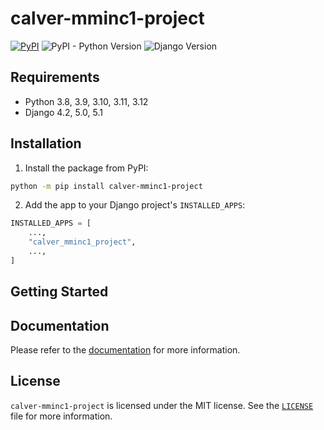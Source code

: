 # calver-mminc1-project

[![PyPI](https://img.shields.io/pypi/v/calver-mminc1-project)](https://pypi.org/project/calver-mminc1-project/)
![PyPI - Python Version](https://img.shields.io/pypi/pyversions/calver-mminc1-project)
![Django Version](https://img.shields.io/badge/django-4.2%20%7C%205.0%20%7C%205.1-%2344B78B?labelColor=%23092E20)
<!-- https://shields.io/badges -->
<!-- django-4.2 | 5.0 | 5.1-#44B78B -->
<!-- labelColor=%23092E20 -->

## Requirements

- Python 3.8, 3.9, 3.10, 3.11, 3.12
- Django 4.2, 5.0, 5.1

## Installation

1. Install the package from PyPI:

```bash
python -m pip install calver-mminc1-project
```

2. Add the app to your Django project's `INSTALLED_APPS`:

```python
INSTALLED_APPS = [
    ...,
    "calver_mminc1_project",
    ...,
]
```

## Getting Started

## Documentation

Please refer to the [documentation](https://calver-mminc1-project.westervelt.dev/) for more information.

## License

`calver-mminc1-project` is licensed under the MIT license. See the [`LICENSE`](LICENSE) file for more information.
